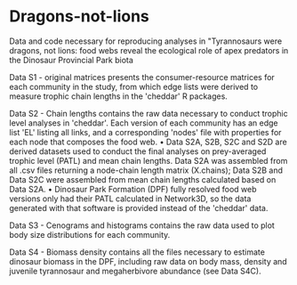 # Dragons-not-lions

Data and code necessary for reproducing analyses in "Tyrannosaurs were dragons, not lions: food webs reveal the ecological role of apex predators in the Dinosaur Provincial Park biota



Data S1 - original matrices presents the consumer-resource matrices for each community in the study, from which edge lists were derived to measure trophic chain lengths in the 'cheddar' R packages.


Data S2 - Chain lengths contains the raw data necessary to conduct trophic level analyses in 'cheddar'. Each version of each community has an edge list 'EL' listing all links, and a corresponding 'nodes' file with properties for each node that composes the food web. 
    • Data S2A, S2B, S2C and S2D are derived datasets used to conduct the final analyses on prey-averaged trophic level (PATL) and mean chain lengths. Data S2A was assembled from all .csv files returning a node-chain length matrix (X.chains); Data S2B and Data S2C were assembled from mean chain lengths calculated based on Data S2A.
    • Dinosaur Park Formation (DPF) fully resolved food web versions only had their PATL calculated in Network3D, so the data generated with that software is provided instead of the 'cheddar' data.


Data S3 - Cenograms and histograms contains the raw data used to plot body size distributions for each community.


Data S4 - Biomass density contains all the files necessary to estimate dinosaur biomass in the DPF, including raw data on body mass, density and juvenile tyrannosaur and megaherbivore abundance (see Data S4C).
